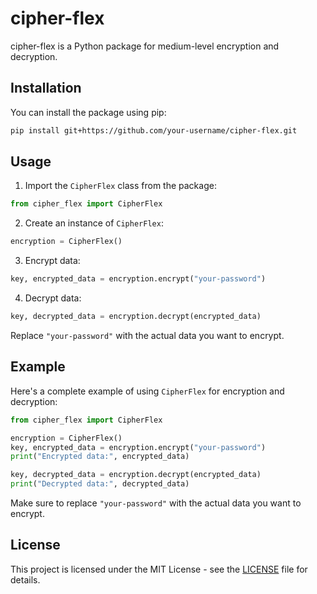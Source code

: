 # cipher-flex

cipher-flex is a Python package for medium-level encryption and decryption.

## Installation

You can install the package using pip:

```bash
pip install git+https://github.com/your-username/cipher-flex.git
```

## Usage

1. Import the `CipherFlex` class from the package:

```python
from cipher_flex import CipherFlex
```

2. Create an instance of `CipherFlex`:

```python
encryption = CipherFlex()
```

3. Encrypt data:

```python
key, encrypted_data = encryption.encrypt("your-password")
```

4. Decrypt data:

```python
key, decrypted_data = encryption.decrypt(encrypted_data)
```

Replace `"your-password"` with the actual data you want to encrypt.

## Example

Here's a complete example of using `CipherFlex` for encryption and decryption:

```python
from cipher_flex import CipherFlex

encryption = CipherFlex()
key, encrypted_data = encryption.encrypt("your-password")
print("Encrypted data:", encrypted_data)

key, decrypted_data = encryption.decrypt(encrypted_data)
print("Decrypted data:", decrypted_data)
```

Make sure to replace `"your-password"` with the actual data you want to encrypt.

## License

This project is licensed under the MIT License - see the [LICENSE](LICENSE) file for details.
